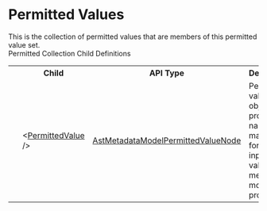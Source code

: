 # Permitted Values

<div class="LanguageSummary"><div class ="SummaryItem">This is the collection of permitted values that are members of this permitted value set.</div></div><div class="SchemaBindingGroup"><div class="SchemaBindingGroupHeader">Permitted Collection Child Definitions</div><table id="SchemaBindingList" class="SchemaBindingList"><tbody><tr><th class="SchemaBindingIconColumnHeader">&nbsp;</th><th class="SchemaBindingNameColumnHeader">Child</th><th class="SchemaBindingTypeColumnHeader">API Type</th><th class="SchemaBindingSummaryColumnHeader">Description</th></tr><tr class="cd0"><td class="SchemaBindingIcon"><div class="NotRequired" /></td><td class="SchemaBindingName"><span class="punc">&lt;</span><a href=Varigence.Languages.Biml.Metadata.AstMetadataModelPermittedValueNode.html">PermittedValue</a><span class="punc"> /&gt;</span></td><td class="SchemaBindingType"><a href="../api-reference/Varigence.Languages.Biml.Metadata.AstMetadataModelPermittedValueNode.html">AstMetadataModelPermittedValueNode</a></td><td class="SchemaBindingSummary">Permitted value objects provide name/value mappings for allowed input values for metadata model properties.</td></tr></tbody></table></div>